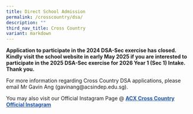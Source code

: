```yaml
---
title: Direct School Admission
permalink: /crosscountry/dsa/
description: ""
third_nav_title: Cross Country
variant: markdown
---
```

<p><strong>Application to participate in the 2024 DSA-Sec exercise has closed.&nbsp;&nbsp; Kindly visit the school website in early May 2025 if you are interested to participate in the 2025 DSA-Sec exercise for 2026 Year 1 (Sec 1) Intake. Thank you.&nbsp;</strong></p>
<p>For more information regarding Cross Country DSA applications, please email Mr Gavin Ang (gavinang@acsindep.edu.sg).</p>
<p>You may also visit our Official Instagram Page @ <span style="color: #1e53a3; font-size: inherit;"><strong><u>ACX Cross Country Official Instagram</u></strong></span>&nbsp;</p>